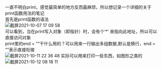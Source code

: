 一直不明白print，感觉最简单的地方反而最麻烦，所以想记录一个详细的关于print函数用法的笔记</br>
首先是print函数的语法</br>
![截屏2021-10-07 17 09 58](https://user-images.githubusercontent.com/74129445/136355228-b4640c89-5cf7-424d-b791-3d306f2dda32.png)</br>
可以看到，当在print写入对象（即指针）时，会有个‘*’ 来指向此地址，所以可以直接访问对象</br>
print里的end = “”干什么用的？可以用来一行输出多组数据,默认是换行，end = “”表示直接衔接</br>
![截屏2021-10-11 22 36 48](https://user-images.githubusercontent.com/74129445/136810076-700e3573-231e-4d18-bcfe-f316070eec6e.png)
实际可以用来打印一些东西，如图形之类的</br>
![截屏2021-10-12 08 18 11](https://user-images.githubusercontent.com/74129445/136870094-e90187bb-ad75-4ac1-9c7f-98803d269fe9.png)
